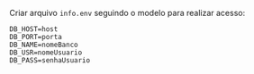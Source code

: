 Criar arquivo `info.env` seguindo o modelo para realizar acesso:

```
DB_HOST=host
DB_PORT=porta
DB_NAME=nomeBanco
DB_USR=nomeUsuario
DB_PASS=senhaUsuario
```
